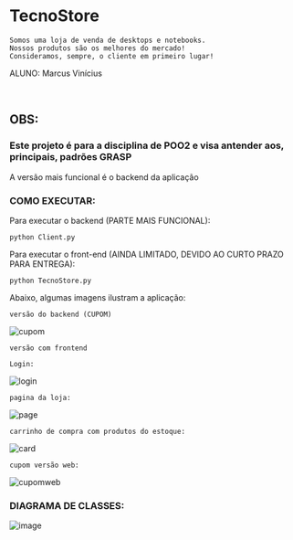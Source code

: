 # TecnoStore


    Somos uma loja de venda de desktops e notebooks.
    Nossos produtos são os melhores do mercado!
    Consideramos, sempre, o cliente em primeiro lugar!


ALUNO: Marcus Vinícius

<br>

## OBS:
###  Este projeto é para a disciplina de POO2 e visa antender aos, principais, padrões GRASP


A versão mais funcional é o backend da aplicação
<br>


### COMO EXECUTAR:

Para executar o backend (PARTE MAIS FUNCIONAL):

    python Client.py

Para executar o front-end (AINDA LIMITADO, DEVIDO AO CURTO PRAZO PARA ENTREGA):

    python TecnoStore.py


Abaixo, algumas imagens ilustram a aplicação:


    versão do backend (CUPOM)
    
    
  ![cupom](https://user-images.githubusercontent.com/88283829/193481103-1858e9d1-a577-4805-a10c-a6c60d5154a0.png)

    
    versão com frontend
    
    Login:
    
 ![login](https://user-images.githubusercontent.com/88283829/193481109-0247363a-7a43-4c23-a797-7eda6b52ceca.png)

    
    pagina da loja:
    
 ![page](https://user-images.githubusercontent.com/88283829/193481117-2232ae03-b89e-4bc0-9f7b-685fd9a40fa7.png)


    carrinho de compra com produtos do estoque:
    
![card](https://user-images.githubusercontent.com/88283829/193481123-3dc00740-c726-4de7-8bb1-7b4914c3a2de.png)


    cupom versão web:
    
  ![cupomweb](https://user-images.githubusercontent.com/88283829/193481137-b85d6dad-62be-4195-8373-3339bba6fabd.png)

    
### DIAGRAMA DE CLASSES:


![image](https://user-images.githubusercontent.com/88283829/193481508-e46dd739-a4ee-4f2f-af34-41ec04201fa8.png)




